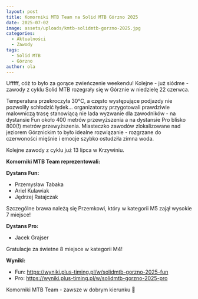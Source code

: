 ```yaml
---
layout: post
title: Komorniki MTB Team na Solid MTB Górzno 2025
date: 2025-07-02
image: assets/uploads/kmtb-solidmtb-gorzno-2025.jpg
categories:
  - Aktualności
  - Zawody
tags:
  - Solid MTB
  - Górzno
author: ola
---
```

Ufffff, cóż to było za gorące zwieńczenie weekendu! Kolejne - już siódme - zawody z cyklu Solid MTB rozegrały się w Górznie w niedzielę 22 czerwca.
<!--more-->

Temperatura przekroczyła 30°C, a często występujące podjazdy nie pozwoliły schłodzić łydek... organizatorzy przygotowali prawdziwie malowniczą trasę stanowiącą nie lada wyzwanie dla zawodników - na dystansie Fun około 400 metrów przewyższenia a na dystansie Pro blisko 800(!) metrów przewyższenia. Miasteczko zawodów zlokalizowane nad jeziorem Górznickim to było idealne rozwiązanie - rozgrzane do czerwoności mięśnie i emocje szybko ostudziła zimna woda.

Kolejne zawody z cyklu już 13 lipca w Krzywiniu.

**Komorniki MTB Team reprezentowali:**

**Dystans Fun:**
- Przemysław Tabaka
- Ariel Kulawiak
- Jędrzej Ratajczak

Szczególne brawa należą się Przemkowi, który w kategorii M5 zajął wysokie 7 miejsce!

**Dystans Pro:**
- Jacek Grajser

Gratulacje za świetne 8 miejsce w kategorii M4!

**Wyniki:**
- Fun: <https://wyniki.plus-timing.pl/w/solidmtb-gorzno-2025-fun>
- Pro: <https://wyniki.plus-timing.pl/w/solidmtb-gorzno-2025-pro>

Komorniki MTB Team - zawsze w dobrym kierunku 🙂
